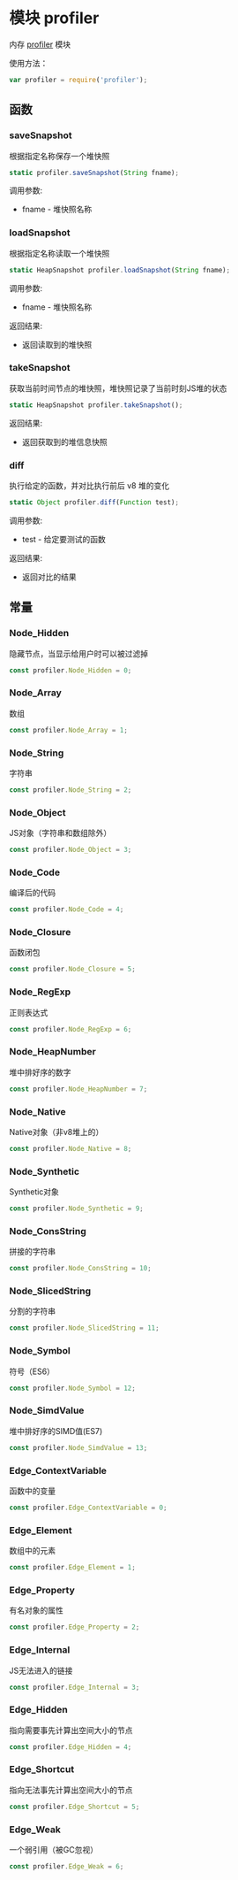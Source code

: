 # 模块 profiler
内存 [profiler](/docs/manual/module/ifs/profiler.md.html) 模块

使用方法：
```JavaScript
var profiler = require('profiler');
```
## 函数
        
### saveSnapshot
根据指定名称保存一个堆快照
```JavaScript
static profiler.saveSnapshot(String fname);
```

调用参数:
* fname - 堆快照名称

### loadSnapshot
根据指定名称读取一个堆快照
```JavaScript
static HeapSnapshot profiler.loadSnapshot(String fname);
```

调用参数:
* fname - 堆快照名称

返回结果:
* 返回读取到的堆快照

### takeSnapshot
获取当前时间节点的堆快照，堆快照记录了当前时刻JS堆的状态
```JavaScript
static HeapSnapshot profiler.takeSnapshot();
```

返回结果:
* 返回获取到的堆信息快照

### diff
执行给定的函数，并对比执行前后 v8 堆的变化
```JavaScript
static Object profiler.diff(Function test);
```

调用参数:
* test - 给定要测试的函数

返回结果:
* 返回对比的结果

## 常量
        
### Node_Hidden
隐藏节点，当显示给用户时可以被过滤掉
```JavaScript
const profiler.Node_Hidden = 0;
```

### Node_Array
数组
```JavaScript
const profiler.Node_Array = 1;
```

### Node_String
字符串
```JavaScript
const profiler.Node_String = 2;
```

### Node_Object
JS对象（字符串和数组除外）
```JavaScript
const profiler.Node_Object = 3;
```

### Node_Code
编译后的代码
```JavaScript
const profiler.Node_Code = 4;
```

### Node_Closure
函数闭包
```JavaScript
const profiler.Node_Closure = 5;
```

### Node_RegExp
正则表达式
```JavaScript
const profiler.Node_RegExp = 6;
```

### Node_HeapNumber
堆中排好序的数字
```JavaScript
const profiler.Node_HeapNumber = 7;
```

### Node_Native
Native对象（非v8堆上的）
```JavaScript
const profiler.Node_Native = 8;
```

### Node_Synthetic
Synthetic对象
```JavaScript
const profiler.Node_Synthetic = 9;
```

### Node_ConsString
拼接的字符串
```JavaScript
const profiler.Node_ConsString = 10;
```

### Node_SlicedString
分割的字符串
```JavaScript
const profiler.Node_SlicedString = 11;
```

### Node_Symbol
符号（ES6）
```JavaScript
const profiler.Node_Symbol = 12;
```

### Node_SimdValue
堆中排好序的SIMD值(ES7)
```JavaScript
const profiler.Node_SimdValue = 13;
```

### Edge_ContextVariable
函数中的变量
```JavaScript
const profiler.Edge_ContextVariable = 0;
```

### Edge_Element
数组中的元素
```JavaScript
const profiler.Edge_Element = 1;
```

### Edge_Property
有名对象的属性
```JavaScript
const profiler.Edge_Property = 2;
```

### Edge_Internal
JS无法进入的链接
```JavaScript
const profiler.Edge_Internal = 3;
```

### Edge_Hidden
指向需要事先计算出空间大小的节点
```JavaScript
const profiler.Edge_Hidden = 4;
```

### Edge_Shortcut
指向无法事先计算出空间大小的节点
```JavaScript
const profiler.Edge_Shortcut = 5;
```

### Edge_Weak
一个弱引用（被GC忽视）
```JavaScript
const profiler.Edge_Weak = 6;
```

